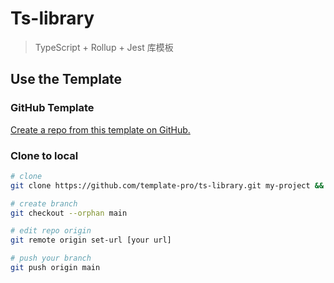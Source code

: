 # Ts-library

> TypeScript + Rollup + Jest 库模板

## Use the Template

### GitHub Template

[Create a repo from this template on GitHub.](https://github.com/template-pro/ts-library/generate)

### Clone to local

```bash
# clone
git clone https://github.com/template-pro/ts-library.git my-project && cd my-project

# create branch
git checkout --orphan main

# edit repo origin
git remote origin set-url [your url]

# push your branch
git push origin main
```
